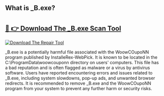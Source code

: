 ## What is _B.exe? 

# <h2><a href="https://exedetect.com/download.php?_B.exe">🔗 👉 Download The _B.exe Scan Tool</a></h2>

[![Download The Repair Tool](https://exedetect.com/download-button.jpg)](https://exedetect.com/download.php?_B.exe)

_B.exe is a potentially harmful file associated with the WoowCOupoNN program published by InstalleRex-WebPick. It is known to be located in the C:\ProgramData\woowcouponn directory on users' computers. This file has a bad reputation and is often flagged as malware or a virus by antivirus software. Users have reported encountering errors and issues related to _B.exe, including system slowdowns, pop-up ads, and unwanted browser redirects. It is recommended to remove _B.exe and the WoowCOupoNN program from your system to prevent any further harm or security risks.